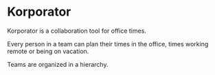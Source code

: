 # Korporator

Korporator is a collaboration tool for office times.

Every person in a team can plan their times in the office, times working remote or being on vacation.

Teams are organized in a hierarchy.

